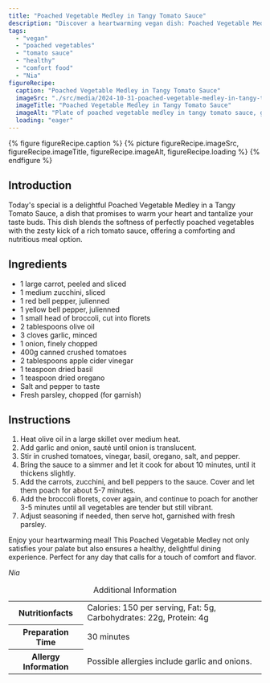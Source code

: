 ```yaml
---
title: "Poached Vegetable Medley in Tangy Tomato Sauce"
description: "Discover a heartwarming vegan dish: Poached Vegetable Medley in Tangy Tomato Sauce, blending soft poached veggies with a zesty tomato sauce."
tags:
  - "vegan"
  - "poached vegetables"
  - "tomato sauce"
  - "healthy"
  - "comfort food"
  - "Nia"
figureRecipe: 
  caption: "Poached Vegetable Medley in Tangy Tomato Sauce"
  imageSrc: "./src/media/2024-10-31-poached-vegetable-medley-in-tangy-tomato-sauce-7498.png"
  imageTitle: "Poached Vegetable Medley in Tangy Tomato Sauce"
  imageAlt: "Plate of poached vegetable medley in tangy tomato sauce, garnished with parsley, on a simple table setting."
  loading: "eager"
---
```


{% figure figureRecipe.caption %}
{% picture figureRecipe.imageSrc, figureRecipe.imageTitle, figureRecipe.imageAlt, figureRecipe.loading %}
{% endfigure %}

## Introduction

Today's special is a delightful Poached Vegetable Medley in a Tangy Tomato Sauce, a dish that promises to warm your heart and tantalize your taste buds. This dish blends the softness of perfectly poached vegetables with the zesty kick of a rich tomato sauce, offering a comforting and nutritious meal option.

## Ingredients

- 1 large carrot, peeled and sliced
- 1 medium zucchini, sliced
- 1 red bell pepper, julienned
- 1 yellow bell pepper, julienned
- 1 small head of broccoli, cut into florets
- 2 tablespoons olive oil
- 3 cloves garlic, minced
- 1 onion, finely chopped
- 400g canned crushed tomatoes
- 2 tablespoons apple cider vinegar
- 1 teaspoon dried basil
- 1 teaspoon dried oregano
- Salt and pepper to taste
- Fresh parsley, chopped (for garnish)

## Instructions

1. Heat olive oil in a large skillet over medium heat.
2. Add garlic and onion, sauté until onion is translucent.
3. Stir in crushed tomatoes, vinegar, basil, oregano, salt, and pepper.
4. Bring the sauce to a simmer and let it cook for about 10 minutes, until it thickens slightly.
5. Add the carrots, zucchini, and bell peppers to the sauce. Cover and let them poach for about 5-7 minutes.
6. Add the broccoli florets, cover again, and continue to poach for another 3-5 minutes until all vegetables are tender but still vibrant.
7. Adjust seasoning if needed, then serve hot, garnished with fresh parsley.

Enjoy your heartwarming meal! This Poached Vegetable Medley not only satisfies your palate but also ensures a healthy, delightful dining experience. Perfect for any day that calls for a touch of comfort and flavor.

*Nia*

<table><caption class='sr-only'>Additional Information</caption><tr><th>Nutritionfacts</th><td>Calories: 150 per serving, Fat: 5g, Carbohydrates: 22g, Protein: 4g&nbsp;</td></tr><tr><th>Preparation Time</th><td>30 minutes&nbsp;</td></tr><tr><th>Allergy Information</th><td>Possible allergies include garlic and onions.&nbsp;</td></tr></table>

